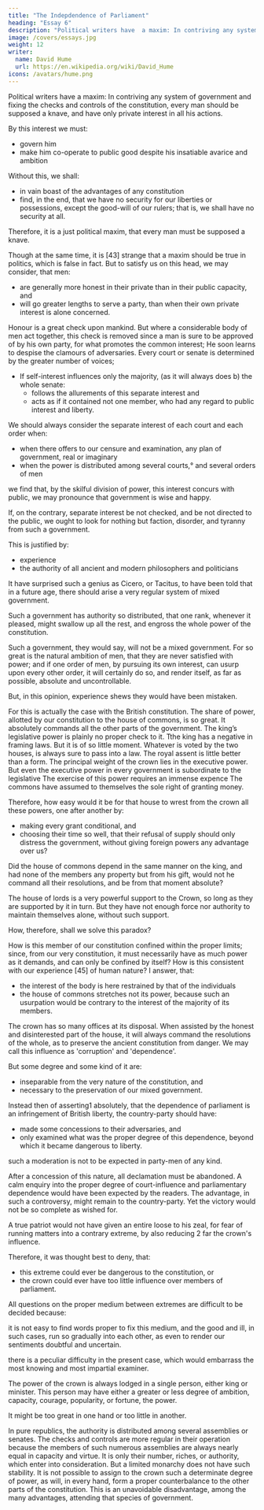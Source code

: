 ```yaml
---
title: "The Indepdendence of Parliament"
heading: "Essay 6"
description: "Political writers have  a maxim: In contriving any system of government and fixing the checks and controls of the constitution, every man should be supposed a knave, and have only private interest in all his actions"
image: /covers/essays.jpg
weight: 12
writer:
  name: David Hume
  url: https://en.wikipedia.org/wiki/David_Hume
icons: /avatars/hume.png
---
```



Political writers have  a maxim: In contriving any system of government and fixing the checks and controls of the constitution, every man should be supposed a knave, and have only private interest in all his actions.

By this interest we must:
- govern him
- make him co-operate to public good despite his insatiable avarice and ambition

Without this, we shall:
- in vain boast of the advantages of any constitution
- find, in the end, that we have no security for our liberties or possessions, except the good-will of our rulers;
that is, we shall have no security at all.

Therefore, it is a just political maxim, that every man must be supposed a knave.

Though at the same time, it is [43]  strange that a maxim should be true in politics, which is false in fact.
But to satisfy us on this head, we may consider, that men:
- are generally more honest in their private than in their public capacity, and
- will go greater lengths to serve a party, than when their own private interest is alone concerned.

Honour is a great check upon mankind. But where a considerable body of men act together, this check is removed
since a man is sure to be approved of by his own party, for what promotes the common interest;
He soon learns to despise the clamours of adversaries.
Every court or senate is determined by the greater number of voices;
- If self-interest influences only the majority, (as it will always does  b) the whole senate:
  - follows the allurements of this separate interest and
  - acts as if it contained not one member, who had any regard to public interest and liberty.

We should always consider the separate interest of each court and each order when:
- when there offers to our censure and examination, any plan of government, real or imaginary
- when the power is distributed among several courts,° and several orders of men

we find that, by the skilful division of power, this interest concurs with public, we may pronounce that government is wise and happy.

If, on the contrary, separate interest be not checked, and be not directed to the public, we ought to look for nothing but faction, disorder, and tyranny from such a government.

This is justified by:
- experience
- the authority of all ancient and modern philosophers and politicians

It have surprised such a genius as Cicero, or Tacitus, to have been told that in a future age, there should arise a very regular system of mixed government.

Such a government has authority so distributed, that one rank, whenever it pleased, might swallow up all the rest, and engross the whole power of the constitution.

Such a government, they would say, will not be a mixed government.
For so great is the natural ambition of men, that they are never satisfied with power; and if one order of men, by pursuing its own interest, can usurp upon every other order, it will certainly do so, and render itself, as far as possible, absolute and uncontrollable.

But, in this opinion, experience shews they would have been mistaken.

For this is actually the case with the British constitution.
The share of power, allotted by our constitution to the house of commons, is so great.
It absolutely commands all the other parts of the government.
The king’s legislative power is plainly no proper check to it.
Tthe king has a negative in framing laws.
    But it is of so little moment.
    Whatever is voted by the two houses, is always sure to pass into a law.
    The royal assent is little better than a form.
The principal weight of the crown lies in the executive power.
But even the executive power in every government is subordinate to the legislative
The exercise of this power requires an immense expence
The commons have assumed to themselves the sole right of granting money.

Therefore, how easy would it be for that house to wrest from the crown all these powers, one after another by:
- making every grant conditional, and
- choosing their time so well, that their refusal of supply should only distress the government, without giving foreign powers any advantage over us?

Did the house of commons depend in the same manner on the king, and had none of the members any property but from his gift, would not he command all their resolutions, and be from that moment absolute?

The house of lords is a very powerful support to the Crown, so long as they are supported by it in turn. But they have not enough force nor authority to maintain themselves alone, without such support.

How, therefore, shall we solve this paradox?

How is this member of our constitution confined within the proper limits; since, from our very constitution, it must necessarily have as much power as it demands, and can only be confined by itself?
How is this consistent with our experience [45] of human nature?
I answer, that:
- the interest of the body is here restrained by that of the individuals
- the house of commons stretches not its power, because such an usurpation would be contrary to the interest of the majority of its members.

The crown has so many offices at its disposal. When assisted by the honest and disinterested part of the house, it will always command the resolutions of the whole, as to preserve the ancient constitution from danger.
We may call this influence as 'corruption' and 'dependence'.

But some degree and some kind of it are:
- inseparable from the very nature of the constitution, and
- necessary to the preservation of our mixed government.

Instead then of asserting1 absolutely, that the dependence of parliament is an infringement of British liberty, the country-party should have:
- made some concessions to their adversaries, and
- only examined what was the proper degree of this dependence, beyond which it became dangerous to liberty.

such a moderation is not to be expected in party-men of any kind.

After a concession of this nature, all declamation must be abandoned.
A calm enquiry into the proper degree of court-influence and parliamentary dependence would have been expected by the readers.
The advantage, in such a controversy, might remain to the country-party.
Yet the victory would not be so complete as wished for.

A true patriot would not have given an entire loose to his zeal, for fear of running matters into a contrary extreme, by also reducing 2 far the crown's influence.

Therefore, it was thought best to deny, that:
- this extreme could ever be dangerous to the constitution, or
- the crown could ever have too little influence over members of parliament.

All questions on the proper medium between extremes are difficult to be decided because:

it is not easy to find words proper to fix this medium, and
the good and ill, in such cases, run so gradually into each other, as even to render our sentiments doubtful and uncertain.

there is a peculiar difficulty in the present case, which would embarrass the most knowing and most impartial examiner.

The power of the crown is always lodged in a single person, either king or minister. This person may have either a greater or less degree of ambition, capacity, courage, popularity, or fortune, the power.

It might be too great in one hand or too little in another.

In pure republics, the authority is distributed among several assemblies or senates.
The checks and controls are more regular in their operation because the members of such numerous assemblies are always nearly equal in capacity and virtue.
It is only their number, riches, or authority, which enter into consideration.
But a limited monarchy does not have such stability.
It is not possible to assign to the crown such a determinate degree of power, as will, in every hand, form a proper counterbalance to the other parts of the constitution.
This is an unavoidable disadvantage, among the many advantages, attending that species of government.
